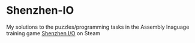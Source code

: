 # Shenzhen-IO

My solutions to the puzzles/programming tasks in the Assembly lnaguage training game <a href="https://store.steampowered.com/app/504210/SHENZHEN_IO/">Shenzhen I/O</a> on Steam
